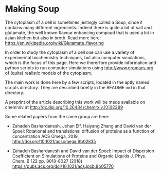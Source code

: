 # Making Soup

The cytoplasm of a cell is sometimes jestingly called a Soup, since it contains many different ingredients. Indeed there is quite a bit of salt and glutamate, the well known flavour enhancing compoud that is used a lot in asian kitchen but also in broth. Read more here: https://en.wikipedia.org/wiki/Glutamate_flavoring

In order to study the cytoplasm of a cell one can use a variety of experimental biochemistry techniques, but also computer simulations, which is the focus of this page. Here we thererfore provide information and python scripts to run computer simulations using http://www.gromacs.org of (quite) realistic models of the cytoplasm.

The main work is done here by a few scripts, located in the aptly named scripts directory. They are described briefly in the README.md in that directory.

A preprint of the article describing this work will be made available on chemrxiv at http://dx.doi.org/10.26434/chemrxiv.10102289

Some related papers from the same group are here:

- Zahadeh Bashardanesh, Johan Elf, Haiyang Zhang and David van der Spoel: Rotational and translational diffusion of proteins as a function of concentration ACS Omega, 2019, http://doi.org/10.1021/acsomega.9b02835

- Zahadeh Bashardanesh and David van der Spoel: Impact of Dispersion Coefficient on Simulations of Proteins and Organic Liquids J. Phys. Chem. B 122 pp. 8018-8027 (2018) https://pubs.acs.org/doi/10.1021/acs.jpcb.8b05770
